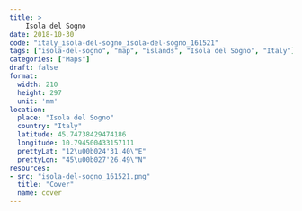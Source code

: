 ```yaml
---
title: > 
    Isola del Sogno
date: 2018-10-30
code: "italy_isola-del-sogno_isola-del-sogno_161521"
tags: ["isola-del-sogno", "map", "islands", "Isola del Sogno", "Italy"]
categories: ["Maps"]
draft: false
format:
  width: 210
  height: 297
  unit: 'mm'
location:
  place: "Isola del Sogno"
  country: "Italy"
  latitude: 45.74738429474186
  longitude: 10.794500433157111
  prettyLat: "12\u00b024'31.40\"E"
  prettyLon: "45\u00b027'26.49\"N"
resources:
- src: "isola-del-sogno_161521.png"
  title: "Cover"
  name: cover
---
```

